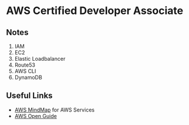 # AWS Certified Developer Associate

## Notes
1. IAM
2. EC2
3. Elastic Loadbalancer
4. Route53
5. AWS CLI
6. DynamoDB

## Useful Links
- [AWS MindMap](https://github.com/gitvani/aws-mindmap) for AWS Services
- [AWS Open Guide](https://github.com/open-guides/og-aws)


